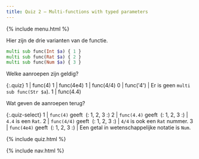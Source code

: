 ```yaml
---
title: Quiz 2 — Multi-functions with typed parameters
---
```


{% include menu.html %}

Hier zijn de drie varianten van de functie.

```raku
multi sub func(Int $a) { 1 }
multi sub func(Rat $a) { 2 }
multi sub func(Num $a) { 3 }
```

Welke aanroepen zijn geldig?

{:.quiz}
1 | func(4)
1 | func(4e4)
1 | func(4/4)
0 | func(&apos;4&apos;) | Er is geen `multi sub func(Str $a`).
1 | func(4.4)

Wat geven de aanroepen terug?

{:.quiz-select}
1 | `func(4)` geeft&nbsp; (: 1, 2, 3 :)
2 | `func(4.4)` geeft&nbsp; (: 1, 2, 3 :) | `4.4` is een `Rat`.
2 | `func(4/4)` geeft&nbsp; (: 1, 2, 3 :) | `4/4` is ook een `Rat` nummer.
3 | `func(4e4)` geeft&nbsp; (: 1, 2, 3 :) | Een getal in wetenschappelijke notatie is `Num`.

{% include quiz.html %}

{% include nav.html %}